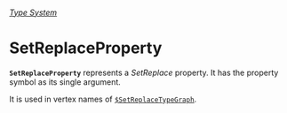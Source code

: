 ###### [Type System](README.md)

# SetReplaceProperty

**`SetReplaceProperty`** represents a *SetReplace* property. It has the property symbol as its single argument.

It is used in vertex names of [`$SetReplaceTypeGraph`]($SetReplaceTypeGraph.md).
